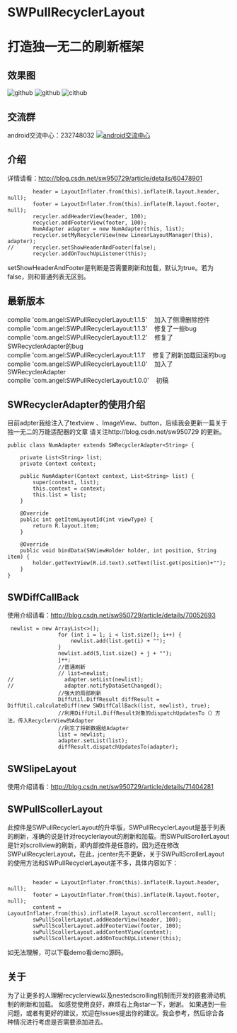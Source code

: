 # SWPullRecyclerLayout
打造独一无二的刷新框架    
=========    

效果图   
--------  
![github](https://github.com/sw950729/SWPullRecyclerLayout/blob/master/gif/GIF.gif)
![github](https://github.com/sw950729/SWPullRecyclerLayout/blob/master/gif/detele.gif)
![cithub](https://github.com/sw950729/SWPullRecyclerLayout/blob/master/gif/update.gif)   
   
交流群
-------     
android交流中心：232748032 <a target="_blank" href="http://shang.qq.com/wpa/qunwpa?idkey=8581e738855f7d4f19bfa79d955e25d9ae870a7e722739ae1b6cb5772fad4f9a"><img border="0" src="http://img.blog.csdn.net/20151113153010631" alt="android交流中心" title="android交流中心"></a>

介绍
-------      
详情请看：http://blog.csdn.net/sw950729/article/details/60478901   
```  
        header = LayoutInflater.from(this).inflate(R.layout.header, null);
        footer = LayoutInflater.from(this).inflate(R.layout.footer, null);
        recycler.addHeaderView(header, 100);
        recycler.addFooterView(footer, 100);
        NumAdapter adapter = new NumAdapter(this, list);
        recycler.setMyRecyclerView(new LinearLayoutManager(this), adapter);
//      recycler.setShowHeaderAndFooter(false);
        recycler.addOnTouchUpListener(this);
```  
setShowHeaderAndFooter是判断是否需要刷新和加载，默认为true。若为false，则和普通列表无区别。   

最新版本  
-------      
complie 'com.angel:SWPullRecyclerLayout:1.1.5'    加入了侧滑删除控件    
complie 'com.angel:SWPullRecyclerLayout:1.1.3'    修复了一些bug     
complie 'com.angel:SWPullRecyclerLayout:1.1.2'    修复了SWRecyclerAdapter的bug     
complie 'com.angel:SWPullRecyclerLayout:1.1.1'    修复了刷新加载回滚的bug     
complie 'com.angel:SWPullRecyclerLayout:1.1.0'    加入了SWRecyclerAdapter    
complie 'com.angel:SWPullRecyclerLayout:1.0.0'    初稿       

SWRecyclerAdapter的使用介绍    
-------  
目前adpter我给注入了textview 、ImageView、button，后续我会更新一篇关于独一无二的万能适配器的文章 请关注http://blog.csdn.net/sw950729 的更新。
```
public class NumAdapter extends SWRecyclerAdapter<String> {

    private List<String> list;
    private Context context;

    public NumAdapter(Context context, List<String> list) {
        super(context, list);
        this.context = context;
        this.list = list;
    }

    @Override
    public int getItemLayoutId(int viewType) {
        return R.layout.item;
    }

    @Override
    public void bindData(SWViewHolder holder, int position, String item) {
        holder.getTextView(R.id.text).setText(list.get(position)+"");
    }
}
```
SWDiffCallBack
---------
使用介绍请看：http://blog.csdn.net/sw950729/article/details/70052693     
```
 newlist = new ArrayList<>();
                for (int i = 1; i < list.size(); i++) {
                    newlist.add(list.get(i) + "");
                }
                newlist.add(5,list.size() + j + "");
                j++;
                //普通刷新
                // list=newlist;
//                adapter.setList(newlist);
//                adapter.notifyDataSetChanged();
                //强大的局部刷新
                DiffUtil.DiffResult diffResult = DiffUtil.calculateDiff(new SWDiffCallBack(list, newlist), true);
                //利用DiffUtil.DiffResult对象的dispatchUpdatesTo（）方法，传入RecyclerView的Adapter
                //别忘了将新数据给Adapter
                list = newlist;
                adapter.setList(list);
                diffResult.dispatchUpdatesTo(adapter);    
```             

SWSlipeLayout
---------
使用介绍请看：http://blog.csdn.net/sw950729/article/details/71404281    


SWPullScollerLayout
---------
此控件是SWPullRecyclerLayout的升华版，SWPullRecyclerLayout是基于列表的刷新，准确的说是针对recyclerlayout的刷新和加载。而SWPullScrollerLayout是针对scrollview的刷新，即内部控件是任意的。因为还在修改SWPullRecyclerLayout，在此，jcenter先不更新，关于SWPullScrollerLayout的使用方法和SWPullRecyclerLayout差不多，具体内容如下：
```

        header = LayoutInflater.from(this).inflate(R.layout.header, null);
        footer = LayoutInflater.from(this).inflate(R.layout.footer, null);
        content = LayoutInflater.from(this).inflate(R.layout.scrollercontent, null);
        swPullScollerLayout.addHeaderView(header, 100);
        swPullScollerLayout.addFooterView(footer, 100);
        swPullScollerLayout.addContentView(content);
        swPullScollerLayout.addOnTouchUpListener(this);   
```   

如无法理解，可以下载demo看demo源码。    

关于
---------
为了让更多的人理解recyclerview以及nestedscrolling机制而开发的嵌套滑动机制的刷新和加载。 如感觉使用良好，麻烦右上角star一下，谢谢。 如果遇到一些问题，或者有更好的建议，欢迎在Issues提出你的建议。我会参考，然后综合各种情况进行考虑是否需要添加进去。
